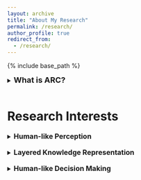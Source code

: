 ```yaml
---
layout: archive
title: "About My Research"
permalink: /research/
author_profile: true
redirect_from:
  - /research/
---
```


{% include base_path %}


<details>
<summary><b><font size="+1">What is ARC?</font></b></summary>
<div markdown="1">

[Abstraction and Reasoning Corpus (ARC)](https://arxiv.org/abs/1911.01547) is a benchmark dataset invented by François Chollet, to test the intelligence of artificial systems. 

</div>
</details>

<br>
<h1>Research Interests</h1>

<details>
<summary><b><font size="+0">Human-like Perception</font></b></summary>
<div markdown="1">

Human-like perception is a key to human-like intelligence. 

</div>
</details>

<br>
<details>
<summary><b><font size="+0">Layered Knowledge Representation</font></b></summary>
<div markdown="1">

Layered knowledge representation is a key to human-like intelligence. 

</div>
</details>

<br>
<details>
<summary><b><font size="+0">Human-like Decision Making</font></b></summary>
<div markdown="1">

Human-like decision making is a crucial aspect of intelligence. 

</div>
</details>

